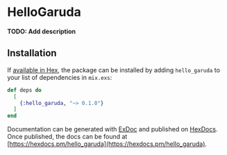 # HelloGaruda

**TODO: Add description**

## Installation

If [available in Hex](https://hex.pm/docs/publish), the package can be installed
by adding `hello_garuda` to your list of dependencies in `mix.exs`:

```elixir
def deps do
  [
    {:hello_garuda, "~> 0.1.0"}
  ]
end
```

Documentation can be generated with [ExDoc](https://github.com/elixir-lang/ex_doc)
and published on [HexDocs](https://hexdocs.pm). Once published, the docs can
be found at [https://hexdocs.pm/hello_garuda](https://hexdocs.pm/hello_garuda).


